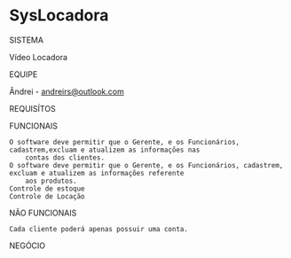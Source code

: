 SysLocadora
===========

SISTEMA

  Vídeo Locadora

EQUIPE

  Ândrei - andreirs@outlook.com

REQUISÍTOS

  FUNCIONAIS

    O software deve permitir que o Gerente, e os Funcionários, cadastrem,excluam e atualizem as informações nas 
        contas dos clientes.
    O software deve permitir que o Gerente, e os Funcionários, cadastrem, excluam e atualizem as informações referente
        aos produtos.
    Controle de estoque
    Controle de Locação

  NÃO FUNCIONAIS
  
    Cada cliente poderá apenas possuir uma conta.
  
  NEGÓCIO
